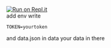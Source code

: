 [![Run on Repl.it](https://repl.it/badge/github/muhammadzaki693/Discord-bots)](https://repl.it/github/muhammadzaki693/Discord-bots)<br>
add env write
```
TOKEN=yourtoken
```
and data.json in data your data in there